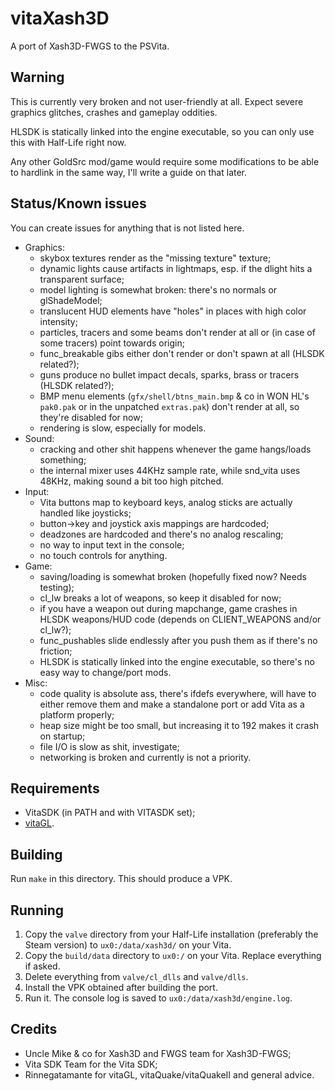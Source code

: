 # vitaXash3D
A port of Xash3D-FWGS to the PSVita.

## Warning
This is currently very broken and not user-friendly at all. Expect severe graphics glitches, crashes and gameplay oddities.

HLSDK is statically linked into the engine executable, so you can only use this with Half-Life right now.

Any other GoldSrc mod/game would require some modifications to be able to hardlink in the same way, I'll write a guide on that later.

## Status/Known issues
You can create issues for anything that is not listed here.
* Graphics:
  * skybox textures render as the "missing texture" texture;
  * dynamic lights cause artifacts in lightmaps, esp. if the dlight hits a transparent surface;
  * model lighting is somewhat broken: there's no normals or glShadeModel;
  * translucent HUD elements have "holes" in places with high color intensity;
  * particles, tracers and some beams don't render at all or (in case of some tracers) point towards origin;
  * func_breakable gibs either don't render or don't spawn at all (HLSDK related?);
  * guns produce no bullet impact decals, sparks, brass or tracers (HLSDK related?);
  * BMP menu elements (`gfx/shell/btns_main.bmp` & co in WON HL's `pak0.pak` or in the unpatched `extras.pak`) don't render at all, so they're disabled for now;
  * rendering is slow, especially for models.
* Sound:
  * cracking and other shit happens whenever the game hangs/loads something;
  * the internal mixer uses 44KHz sample rate, while snd_vita uses 48KHz, making sound a bit too high pitched.
* Input:
  * Vita buttons map to keyboard keys, analog sticks are actually handled like joysticks;
  * button->key and joystick axis mappings are hardcoded;
  * deadzones are hardcoded and there's no analog rescaling;
  * no way to input text in the console;
  * no touch controls for anything.
* Game:
  * saving/loading is somewhat broken (hopefully fixed now? Needs testing);
  * cl_lw breaks a lot of weapons, so keep it disabled for now;
  * if you have a weapon out during mapchange, game crashes in HLSDK weapons/HUD code (depends on CLIENT_WEAPONS and/or cl_lw?);
  * func_pushables slide endlessly after you push them as if there's no friction;
  * HLSDK is statically linked into the engine executable, so there's no easy way to change/port mods.
* Misc:
  * code quality is absolute ass, there's ifdefs everywhere, will have to either remove them and make a standalone port or add Vita as a platform properly;
  * heap size might be too small, but increasing it to 192 makes it crash on startup;
  * file I/O is slow as shit, investigate;
  * networking is broken and currently is not a priority.

## Requirements
- VitaSDK (in PATH and with VITASDK set);
- [vitaGL](https://github.com/Rinnegatamante/vitaGL).

## Building
Run `make` in this directory. This should produce a VPK.

## Running
1. Copy the `valve` directory from your Half-Life installation (preferably the Steam version) to `ux0:/data/xash3d/` on your Vita.
2. Copy the `build/data` directory to `ux0:/` on your Vita. Replace everything if asked.
3. Delete everything from `valve/cl_dlls` and `valve/dlls`.
4. Install the VPK obtained after building the port.
5. Run it. The console log is saved to `ux0:/data/xash3d/engine.log`.

## Credits
- Uncle Mike & co for Xash3D and FWGS team for Xash3D-FWGS;
- Vita SDK Team for the Vita SDK;
- Rinnegatamante for vitaGL, vitaQuake/vitaQuakeII and general advice.
